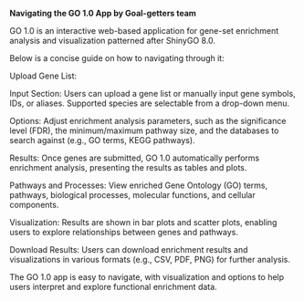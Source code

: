 **Navigating the GO 1.0 App by Goal-getters team**

GO 1.0 is an interactive web-based application for gene-set enrichment analysis and visualization patterned after ShinyGO 8.0.

Below is a concise guide on how to navigating through it:

Upload Gene List:

Input Section: Users can upload a gene list or manually input gene symbols, IDs, or aliases. Supported species are selectable from a drop-down menu.

Options: Adjust enrichment analysis parameters, such as the significance level (FDR), the minimum/maximum pathway size, and the databases to search against (e.g., GO terms, KEGG pathways).

Results: Once genes are submitted, GO 1.0 automatically performs enrichment analysis, presenting the results as tables and plots.

Pathways and Processes: View enriched Gene Ontology (GO) terms, pathways, biological processes, molecular functions, and cellular components.

Visualization: Results are shown in bar plots and scatter plots, enabling users to explore relationships between genes and pathways.

Download Results: Users can download enrichment results and visualizations in various formats (e.g., CSV, PDF, PNG) for further analysis.

The GO 1.0 app is easy to navigate, with visualization and options to help users interpret and explore functional enrichment data.
